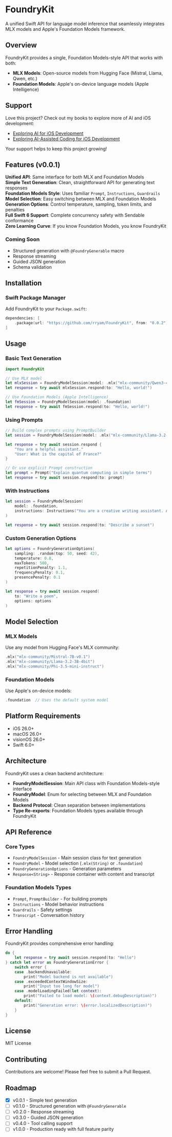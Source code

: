 # FoundryKit

A unified Swift API for language model inference that seamlessly integrates MLX models and Apple's Foundation Models framework.

## Overview

FoundryKit provides a single, Foundation Models-style API that works with both:
- **MLX Models**: Open-source models from Hugging Face (Mistral, Llama, Qwen, etc.)
- **Foundation Models**: Apple's on-device language models (Apple Intelligence)

## Support

Love this project? Check out my books to explore more of AI and iOS development:
- [Exploring AI for iOS Development](https://academy.rudrank.com/product/ai)
- [Exploring AI-Assisted Coding for iOS Development](https://academy.rudrank.com/product/ai-assisted-coding)

Your support helps to keep this project growing!

## Features (v0.0.1)

**Unified API**: Same interface for both MLX and Foundation Models  
**Simple Text Generation**: Clean, straightforward API for generating text responses  
**Foundation Models Style**: Uses familiar `Prompt`, `Instructions`, `Guardrails`  
**Model Selection**: Easy switching between MLX and Foundation Models  
**Generation Options**: Control temperature, sampling, token limits, and penalties  
**Full Swift 6 Support**: Complete concurrency safety with Sendable conformance  
**Zero Learning Curve**: If you know Foundation Models, you know FoundryKit

### Coming Soon
- Structured generation with `@FoundryGenerable` macro
- Response streaming
- Guided JSON generation
- Schema validation

## Installation

### Swift Package Manager

Add FoundryKit to your `Package.swift`:

```swift
dependencies: [
    .package(url: "https://github.com/rryam/FoundryKit", from: "0.0.2")
]
```

## Usage

### Basic Text Generation

```swift
import FoundryKit

// Use MLX model
let mlxSession = FoundryModelSession(model: .mlx("mlx-community/Qwen3-4B"))
let response = try await mlxSession.respond(to: "Hello, world!")

// Use Foundation Models (Apple Intelligence)
let fmSession = FoundryModelSession(model: .foundation)
let response = try await fmSession.respond(to: "Hello, world!")
```

### Using Prompts

```swift
// Build complex prompts using PromptBuilder
let session = FoundryModelSession(model: .mlx("mlx-community/Llama-3.2-3B"))

let response = try await session.respond {
    "You are a helpful assistant."
    "User: What is the capital of France?"
}

// Or use explicit Prompt construction
let prompt = Prompt("Explain quantum computing in simple terms")
let response = try await session.respond(to: prompt)
```

### With Instructions

```swift
let session = FoundryModelSession(
    model: .foundation,
    instructions: Instructions("You are a creative writing assistant. Always respond with vivid descriptions.")
)

let response = try await session.respond(to: "Describe a sunset")
```

### Custom Generation Options

```swift
let options = FoundryGenerationOptions(
    sampling: .random(top: 50, seed: 42),
    temperature: 0.8,
    maxTokens: 500,
    repetitionPenalty: 1.1,
    frequencyPenalty: 0.1,
    presencePenalty: 0.1
)

let response = try await session.respond(
    to: "Write a poem",
    options: options
)
```

## Model Selection

### MLX Models
Use any model from Hugging Face's MLX community:
```swift
.mlx("mlx-community/Mistral-7B-v0.1")
.mlx("mlx-community/Llama-3.2-3B-4bit")
.mlx("mlx-community/Phi-3.5-mini-instruct")
```

### Foundation Models
Use Apple's on-device models:
```swift
.foundation  // Uses the default system model
```

## Platform Requirements

- iOS 26.0+
- macOS 26.0+
- visionOS 26.0+
- Swift 6.0+

## Architecture

FoundryKit uses a clean backend architecture:
- **FoundryModelSession**: Main API class with Foundation Models-style interface
- **FoundryModel**: Enum for selecting between MLX and Foundation Models
- **Backend Protocol**: Clean separation between implementations
- **Type Re-exports**: Foundation Models types available through FoundryKit

## API Reference

### Core Types
- `FoundryModelSession` - Main session class for text generation
- `FoundryModel` - Model selection (`.mlx(String)` or `.foundation`)
- `FoundryGenerationOptions` - Generation parameters
- `Response<String>` - Response container with content and transcript

### Foundation Models Types
- `Prompt`, `PromptBuilder` - For building prompts
- `Instructions` - Model behavior instructions
- `Guardrails` - Safety settings
- `Transcript` - Conversation history

## Error Handling

FoundryKit provides comprehensive error handling:

```swift
do {
    let response = try await session.respond(to: "Hello")
} catch let error as FoundryGenerationError {
    switch error {
    case .backendUnavailable:
        print("Model backend is not available")
    case .exceededContextWindowSize:
        print("Input too long for model")
    case .modelLoadingFailed(let context):
        print("Failed to load model: \(context.debugDescription)")
    default:
        print("Generation error: \(error.localizedDescription)")
    }
}
```

## License

MIT License

## Contributing

Contributions are welcome! Please feel free to submit a Pull Request.

## Roadmap

- [x] v0.0.1 - Simple text generation
- [ ] v0.1.0 - Structured generation with `@FoundryGenerable`
- [ ] v0.2.0 - Response streaming
- [ ] v0.3.0 - Guided JSON generation
- [ ] v0.4.0 - Tool calling support
- [ ] v1.0.0 - Production ready with full feature parity
